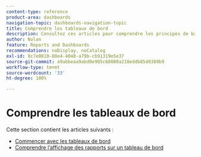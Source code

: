 ```yaml
---
content-type: reference
product-area: dashboards
navigation-topic: dashboards-navigation-topic
title: Comprendre les tableaux de bord
description: Consultez ces articles pour comprendre les principes de base des tableaux de bord dans Adobe Workfront.
author: Nolan
feature: Reports and Dashboards
recommendations: noDisplay, noCatalog
exl-id: 9c7e0810-80e4-4048-a79b-cb91319e5e37
source-git-commit: a9abbeaa9abd0e905c60000a218eddb85d0389b9
workflow-type: tm+mt
source-wordcount: '33'
ht-degree: 100%

---
```


# Comprendre les tableaux de bord

<!-- Audited: 1/2025 -->

Cette section contient les articles suivants :

* [Commencer avec les tableaux de bord](../../../reports-and-dashboards/dashboards/understanding-dashboards/get-started-dashboards.md)
* [Comprendre l’affichage des rapports sur un tableau de bord](../../../reports-and-dashboards/dashboards/understanding-dashboards/understand-how-reports-display-dashboard.md)
